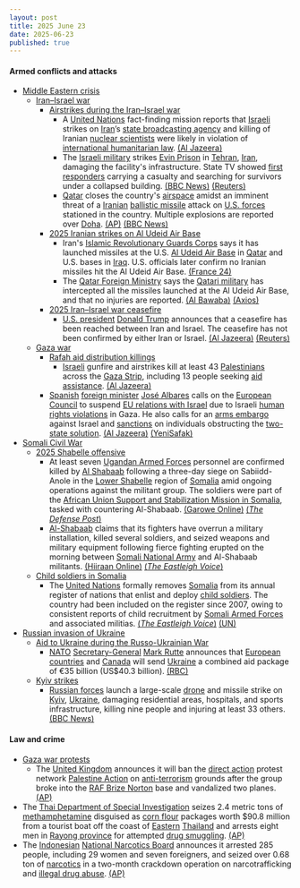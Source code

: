 ```yaml
---
layout: post
title: 2025 June 23
date: 2025-06-23
published: true
---
```



#### Armed conflicts and attacks

* [Middle Eastern crisis](https://en.wikipedia.org/wiki/Middle_Eastern_crisis_%282023-present%29 "Middle Eastern crisis (2023-present)")
  * [Iran–Israel war](https://en.wikipedia.org/wiki/Iran%E2%80%93Israel_war "Iran–Israel war")
    * [Airstrikes during the Iran–Israel war](https://en.wikipedia.org/wiki/List_of_attacks_during_the_Iran%E2%80%93Israel_war#Operation_Rising_Lion "List of attacks during the Iran–Israel war")
      * A [United Nations](https://en.wikipedia.org/wiki/United_Nations "United Nations") fact-finding mission reports that [Israeli](https://en.wikipedia.org/wiki/Israel "Israel") strikes on [Iran](https://en.wikipedia.org/wiki/Iran "Iran")’s [state broadcasting agency](https://en.wikipedia.org/wiki/Islamic_Republic_of_Iran_Broadcasting "Islamic Republic of Iran Broadcasting") and killing of Iranian [nuclear scientists](https://en.wikipedia.org/wiki/Nuclear_scientist "Nuclear scientist") were likely in violation of [international humanitarian law](https://en.wikipedia.org/wiki/International_humanitarian_law "International humanitarian law"). [(Al Jazeera)](https://aje.io/j5j5ww?update=3795089)
      * The [Israeli military](https://en.wikipedia.org/wiki/Israel_Defense_Forces "Israel Defense Forces") strikes [Evin Prison](https://en.wikipedia.org/wiki/Evin_Prison "Evin Prison") in [Tehran](https://en.wikipedia.org/wiki/Tehran "Tehran"), [Iran](https://en.wikipedia.org/wiki/Iran "Iran"), damaging the facility's infrastructure. State TV showed [first responders](https://en.wikipedia.org/wiki/First_responders "First responders") carrying a casualty and searching for survivors under a collapsed building. [(BBC News)](https://www.bbc.com/news/articles/cp8621gnknjo) [(Reuters)](https://www.reuters.com/world/middle-east/iran-weighs-retaliation-against-us-strikes-nuclear-sites-2025-06-23/)
      * [Qatar](https://en.wikipedia.org/wiki/Qatar "Qatar") closes the country's [airspace](https://en.wikipedia.org/wiki/Airspace "Airspace") amidst an imminent threat of a [Iranian](https://en.wikipedia.org/wiki/Islamic_Republic_of_Iran_Armed_Forces "Islamic Republic of Iran Armed Forces") [ballistic missile](https://en.wikipedia.org/wiki/Ballistic_missile "Ballistic missile") attack on [U.S. forces](https://en.wikipedia.org/wiki/United_States_Armed_Forces "United States Armed Forces") stationed in the country. Multiple explosions are reported over [Doha](https://en.wikipedia.org/wiki/Doha "Doha"). [(AP)](https://apnews.com/live/iran-israel-war-updates-6-23-2025) [(BBC News)](https://www.bbc.co.uk/news/live/cn7ze4vmk2pt)
    * [2025 Iranian strikes on Al Udeid Air Base](https://en.wikipedia.org/wiki/2025_Iranian_strikes_on_Al_Udeid_Air_Base "2025 Iranian strikes on Al Udeid Air Base")
      * Iran's [Islamic Revolutionary Guards Corps](https://en.wikipedia.org/wiki/Islamic_Revolutionary_Guards_Corps "Islamic Revolutionary Guards Corps") says it has launched missiles at the U.S. [Al Udeid Air Base](https://en.wikipedia.org/wiki/Al_Udeid_Air_Base "Al Udeid Air Base") in [Qatar](https://en.wikipedia.org/wiki/Qatar "Qatar") and U.S. bases in [Iraq](https://en.wikipedia.org/wiki/Iraq "Iraq"). U.S. officials later confirm no Iranian missiles hit the Al Udeid Air Base. [(France 24)](https://www.france24.com/en/middle-east/20250623-live-trump-says-strikes-on-iran-inflicted-monumental-damage-to-tehran-s-nuclear-program)
      * The [Qatar Foreign Ministry](https://en.wikipedia.org/wiki/Ministry_of_Foreign_Affairs_%28Qatar%29 "Ministry of Foreign Affairs (Qatar)") says the [Qatari military](https://en.wikipedia.org/wiki/Qatar_Armed_Forces "Qatar Armed Forces") has intercepted all the missiles launched at the Al Udeid Air Base, and that no injuries are reported. [(Al Bawaba)](https://www.albawaba.com/news/qatar-intercepts-iranian-missile-strike-1607353) [(Axios)](https://www.axios.com/2025/06/23/iran-retaliation-trump-israel-war)
    * [2025 Iran–Israel war ceasefire](https://en.wikipedia.org/wiki/2025_Iran%E2%80%93Israel_war_ceasefire "2025 Iran–Israel war ceasefire")
      * [U.S. president](https://en.wikipedia.org/wiki/President_of_the_United_States "President of the United States") [Donald Trump](https://en.wikipedia.org/wiki/Donald_Trump "Donald Trump") announces that a ceasefire has been reached between Iran and Israel. The ceasefire has not been confirmed by either Iran or Israel. [(Al Jazeera)](https://aje.io/7jaly7) [(Reuters)](https://www.reuters.com/world/middle-east/trump-says-iran-israel-agree-ceasefire-2025-06-23/)
  * [Gaza war](https://en.wikipedia.org/wiki/Gaza_war "Gaza war")
    * [Rafah aid distribution killings](https://en.wikipedia.org/wiki/Rafah_aid_distribution_killings "Rafah aid distribution killings")
      * [Israeli](https://en.wikipedia.org/wiki/Israel_Defense_Forces "Israel Defense Forces") gunfire and airstrikes kill at least 43 [Palestinians](https://en.wikipedia.org/wiki/Palestinians "Palestinians") across the [Gaza Strip](https://en.wikipedia.org/wiki/Gaza_Strip "Gaza Strip"), including 13 people seeking [aid assistance](https://en.wikipedia.org/wiki/Humanitarian_aid_during_the_Gaza_war "Humanitarian aid during the Gaza war"). [(Al Jazeera)](https://www.aljazeera.com/news/2025/6/23/israel-kills-at-least-30-palestinians-in-gaza-including-aid-seekers)
    * [Spanish](https://en.wikipedia.org/wiki/Spain "Spain") [foreign minister](https://en.wikipedia.org/wiki/Ministry_of_Foreign_Affairs_%28Spain%29 "Ministry of Foreign Affairs (Spain)") [José Albares](https://en.wikipedia.org/wiki/Jos%C3%A9_Manuel_Albares "José Manuel Albares") calls on the [European Council](https://en.wikipedia.org/wiki/European_Council "European Council") to suspend [EU relations with Israel](https://en.wikipedia.org/wiki/Israel%E2%80%93European_Union_relations "Israel–European Union relations") due to Israeli [human rights violations](https://en.wikipedia.org/wiki/Human_rights_violation "Human rights violation") in Gaza. He also calls for an [arms embargo](https://en.wikipedia.org/wiki/Arms_embargo "Arms embargo") against Israel and [sanctions](https://en.wikipedia.org/wiki/International_sanctions "International sanctions") on individuals obstructing the [two-state solution](https://en.wikipedia.org/wiki/Two-state_solution "Two-state solution"). [(Al Jazeera)](https://aje.io/j5j5ww?update=3794000) [(YeniSafak)](https://www.yenisafak.com/en/news/spanish-foreign-minister-calls-for-suspension-of-eu-israel-association-agreement-arms-embargo-3703863)
* [Somali Civil War](https://en.wikipedia.org/wiki/Somali_Civil_War_%282009%E2%80%93present%29 "Somali Civil War (2009–present)")
  * [2025 Shabelle offensive](https://en.wikipedia.org/wiki/2025_Shabelle_offensive "2025 Shabelle offensive")
    * At least seven [Ugandan Armed Forces](https://en.wikipedia.org/wiki/Ugandan_Armed_Forces "Ugandan Armed Forces") personnel are confirmed killed by [Al Shabaab](https://en.wikipedia.org/wiki/Al-Shabaab_%28militant_group%29 "Al-Shabaab (militant group)") following a three-day siege on Sabiidd-Anole in the [Lower Shabelle](https://en.wikipedia.org/wiki/Lower_Shabelle "Lower Shabelle") region of [Somalia](https://en.wikipedia.org/wiki/Somalia "Somalia") amid ongoing operations against the militant group. The soldiers were part of the [African Union Support and Stabilization Mission in Somalia](https://en.wikipedia.org/wiki/African_Union_Support_and_Stabilization_Mission_in_Somalia "African Union Support and Stabilization Mission in Somalia"), tasked with countering Al-Shabaab. [(Garowe Online)](https://www.garoweonline.com/en/news/somalia/seven-ugandan-soldiers-killed-in-fierce-battle-to-retake-somali-town-from-al-shabaab) [(*The Defense Post*)](https://thedefensepost.com/2025/06/23/somalia-al-shabaab-uganda-army/)
    * [Al-Shabaab](https://en.wikipedia.org/wiki/Al-Shabaab_%28militant_group%29 "Al-Shabaab (militant group)") claims that its fighters have overrun a military installation, killed several soldiers, and seized weapons and military equipment following fierce fighting erupted on the morning between [Somali National Army](https://en.wikipedia.org/wiki/Somali_National_Army "Somali National Army") and Al-Shabaab militants. [(Hiiraan Online)](https://www.hiiraan.com/news4/2025/Jun/201965/heavy_fighting_erupts_near_baidoa_as_al_shabab_attacks_military_base.aspx) [(*The Eastleigh Voice*)](https://eastleighvoice.co.ke/somalia%20al%20shabaab/168882/clashes-between-somali-forces-al-shabaab-erupt-near-baidoa-after-attack-on-military-base)
  * [Child soldiers in Somalia](https://en.wikipedia.org/wiki/Child_soldiers_in_Somalia "Child soldiers in Somalia")
    * The [United Nations](https://en.wikipedia.org/wiki/United_Nations "United Nations") formally removes [Somalia](https://en.wikipedia.org/wiki/Somalia "Somalia") from its annual register of nations that enlist and deploy [child soldiers](https://en.wikipedia.org/wiki/Child_soldiers "Child soldiers"). The country had been included on the register since 2007, owing to consistent reports of child recruitment by [Somali Armed Forces](https://en.wikipedia.org/wiki/Somali_Armed_Forces "Somali Armed Forces") and associated militias. [(*The Eastleigh Voice*)](https://eastleighvoice.co.ke/somalia%252520un%252520blacklist/168763/un-delists-somalia-from-child-soldier-report-after-16-years-in-major-reform-milestone?amp=1) [(UN)](https://childrenandarmedconflict.un.org/2025/06/22495-haunting-cries-children-affected-by-conflict-endured-an-unconscionable-number-of-grave-violations-in-2024/)
* [Russian invasion of Ukraine](https://en.wikipedia.org/wiki/Russian_invasion_of_Ukraine "Russian invasion of Ukraine")
  * [Aid to Ukraine during the Russo-Ukrainian War](https://en.wikipedia.org/wiki/List_of_military_aid_to_Ukraine_during_the_Russo-Ukrainian_War "List of military aid to Ukraine during the Russo-Ukrainian War")
    * [NATO](https://en.wikipedia.org/wiki/NATO "NATO") [Secretary-General](https://en.wikipedia.org/wiki/Secretary_General_of_NATO "Secretary General of NATO") [Mark Rutte](https://en.wikipedia.org/wiki/Mark_Rutte "Mark Rutte") announces that [European countries](https://en.wikipedia.org/wiki/European_Union "European Union") and [Canada](https://en.wikipedia.org/wiki/Canada "Canada") will send [Ukraine](https://en.wikipedia.org/wiki/Ukraine "Ukraine") a combined aid package of €35 billion (US$40.3 billion). [(RBC)](https://newsukraine.rbc.ua/news/nato-chief-ukraine-to-receive-over-35-billion-1750690298.html)
  * [Kyiv strikes](https://en.wikipedia.org/wiki/Kyiv_strikes_%282022%E2%80%93present%29 "Kyiv strikes (2022–present)")
    * [Russian forces](https://en.wikipedia.org/wiki/Russian_Armed_Forces "Russian Armed Forces") launch a large-scale [drone](https://en.wikipedia.org/wiki/Drone_warfare "Drone warfare") and missile strike on [Kyiv](https://en.wikipedia.org/wiki/Kyiv "Kyiv"), [Ukraine](https://en.wikipedia.org/wiki/Ukraine "Ukraine"), damaging residential areas, hospitals, and sports infrastructure, killing nine people and injuring at least 33 others. [(BBC News)](https://www.bbc.com/news/articles/c0k7vll16l3o)

#### Law and crime

* [Gaza war protests](https://en.wikipedia.org/wiki/Gaza_war_protests "Gaza war protests")
  * The [United Kingdom](https://en.wikipedia.org/wiki/United_Kingdom "United Kingdom") announces it will ban the [direct action](https://en.wikipedia.org/wiki/Direct_action "Direct action") protest network [Palestine Action](https://en.wikipedia.org/wiki/Palestine_Action "Palestine Action") on [anti-terrorism](https://en.wikipedia.org/wiki/Terrorism_Acts "Terrorism Acts") grounds after the group broke into the [RAF Brize Norton](https://en.wikipedia.org/wiki/RAF_Brize_Norton "RAF Brize Norton") base and vandalized two planes. [(AP)](https://apnews.com/article/uk-ban-palestine-action-967a0080ffa855465cc7049e8fa17aac)
* The [Thai Department of Special Investigation](https://en.wikipedia.org/wiki/Department_of_Special_Investigation "Department of Special Investigation") seizes 2.4 metric tons of [methamphetamine](https://en.wikipedia.org/wiki/Methamphetamine "Methamphetamine") disguised as [corn flour](https://en.wikipedia.org/wiki/Maize_flour "Maize flour") packages worth $90.8 million from a tourist boat off the coast of [Eastern](https://en.wikipedia.org/wiki/Eastern_Thailand "Eastern Thailand") [Thailand](https://en.wikipedia.org/wiki/Thailand "Thailand") and arrests eight men in [Rayong province](https://en.wikipedia.org/wiki/Rayong_province "Rayong province") for attempted [drug smuggling](https://en.wikipedia.org/wiki/Drug_smuggling "Drug smuggling"). [(AP)](https://apnews.com/article/thailand-methamphetamine-seizure-drugs-b3b0ead895ec66dcbd201881b04f7087)
* The [Indonesian](https://en.wikipedia.org/wiki/Indonesia "Indonesia") [National Narcotics Board](https://en.wikipedia.org/wiki/National_Narcotics_Board "National Narcotics Board") announces it arrested 285 people, including 29 women and seven foreigners, and seized over 0.68 ton of [narcotics](https://en.wikipedia.org/wiki/Narcotics "Narcotics") in a two-month crackdown operation on narcotrafficking and [illegal drug abuse](https://en.wikipedia.org/wiki/Illegal_drug_abuse "Illegal drug abuse"). [(AP)](https://apnews.com/article/indonesia-drug-traffickers-arrest-crackdown-3327395b5cb0a45d9a628bfefa337daa)
